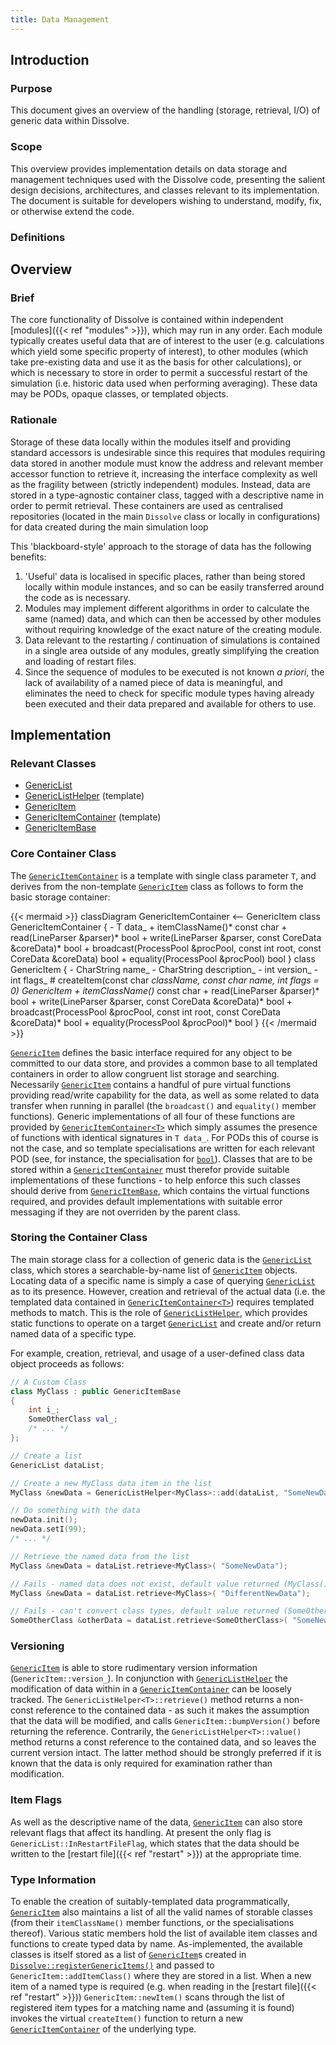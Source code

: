```yaml
---
title: Data Management
---
```


## Introduction

### Purpose
This document gives an overview of the handling (storage, retrieval, I/O) of generic data within Dissolve.

### Scope
This overview provides implementation details on data storage and management techniques used with the Dissolve code, presenting the salient design decisions, architectures, and classes relevant to its implementation. The document is suitable for developers wishing to understand, modify, fix, or otherwise extend the code.

### Definitions


## Overview

### Brief

The core functionality of Dissolve is contained within independent [modules]({{< ref "modules" >}}), which may run in any order. Each module typically creates useful data that are of interest to the user (e.g. calculations which yield some specific property of interest), to other modules (which take pre-existing data and use it as the basis for other calculations), or which is necessary to store in order to permit a successful restart of the simulation (i.e. historic data used when performing averaging). These data may be PODs, opaque classes, or templated objects.

### Rationale

Storage of these data locally within the modules itself and providing standard accessors is undesirable since this requires that modules requiring data stored in another module must know the address and relevant member accessor function to retrieve it, increasing the interface complexity as well as the fragility between (strictly independent) modules. Instead, data are stored in a type-agnostic container class, tagged with a descriptive name in order to permit retrieval. These containers are used as centralised repositories (located in the main `Dissolve` class or locally in configurations) for data created during the main simulation loop

This 'blackboard-style' approach to the storage of data has the following benefits:
1. 'Useful' data is localised in specific places, rather than being stored locally within module instances, and so can be easily transferred around the code as is necessary.
1. Modules may implement different algorithms in order to calculate the same (named) data, and which can then be accessed by other modules without requiring knowledge of the exact nature of the creating module.
1. Data relevant to the restarting / continuation of simulations is contained in a single area outside of any modules, greatly simplifying the creation and loading of restart files.
1. Since the sequence of modules to be executed is not known _a priori_, the lack of availability of a named piece of data is meaningful, and eliminates the need to check for specific module types having already been executed and their data prepared and available for others to use.

## Implementation

### Relevant Classes

- [GenericList](https://github.com/disorderedmaterials/dissolve/tree/develop/src/genericitems/list.h)
- [GenericListHelper<T>](https://github.com/disorderedmaterials/dissolve/tree/develop/src/genericitems/listhelper.h) (template)
- [GenericItem](https://github.com/disorderedmaterials/dissolve/tree/develop/src/genericitems/item.h)
- [GenericItemContainer<T>](https://github.com/disorderedmaterials/dissolve/tree/develop/src/genericitems/container.h) (template)
- [GenericItemBase](https://github.com/disorderedmaterials/dissolve/tree/develop/src/genericitems/base.h)

### Core Container Class

The [`GenericItemContainer`](https://github.com/disorderedmaterials/dissolve/tree/develop/src/genericitems/container.h) is a template with single class parameter `T`, and derives from the non-template [`GenericItem`](https://github.com/disorderedmaterials/dissolve/tree/develop/src/genericitems/item.h) class as follows to form the basic storage container:

{{< mermaid >}}
classDiagram
    GenericItemContainer <-- GenericItem
    class GenericItemContainer {
        - T data_
        + itemClassName()* const char
        + read(LineParser &parser)* bool
        + write(LineParser &parser, const CoreData &coreData)* bool
        + broadcast(ProcessPool &procPool, const int root, const CoreData &coreData) bool
        + equality(ProcessPool &procPool) bool
    }
    class GenericItem {
        - CharString name_
        - CharString description_
        - int version_
        - int flags_
        # createItem(const char *className, const char *name, int flags = 0)* GenericItem
        + itemClassName()* const char
        + read(LineParser &parser)* bool
        + write(LineParser &parser, const CoreData &coreData)* bool
        + broadcast(ProcessPool &procPool, const int root, const CoreData &coreData)* bool
        + equality(ProcessPool &procPool)* bool
    }
{{< /mermaid >}}

[`GenericItem`](https://github.com/disorderedmaterials/dissolve/tree/develop/src/genericitems/item.h) defines the basic interface required for any object to be committed to our data store, and provides a common base to all templated containers in order to allow congruent list storage and searching. Necessarily [`GenericItem`](https://github.com/disorderedmaterials/dissolve/tree/develop/src/genericitems/item.h) contains a handful of pure virtual functions providing read/write capability for the data, as well as some related to data transfer when running in parallel (the `broadcast()` and `equality()` member functions). Generic implementations of all four of these functions are provided by [`GenericItemContainer<T>`](https://github.com/disorderedmaterials/dissolve/tree/develop/src/genericitems/container.h) which simply assumes the presence of functions with identical signatures in `T data_`. For PODs this of course is not the case, and so template specialisations are written for each relevant POD (see, for instance, the specialisation for [`bool`](https://github.com/disorderedmaterials/dissolve/tree/develop/src/genericitems/bool.h)). Classes that are to be stored within a [`GenericItemContainer`](https://github.com/disorderedmaterials/dissolve/tree/develop/src/genericitems/container.h) must therefor provide suitable implementations of these functions - to help enforce this such classes should derive from [`GenericItemBase`](https://github.com/disorderedmaterials/dissolve/tree/develop/src/genericitems/base.h), which contains the virtual functions required, and provides default implementations with suitable error messaging if they are not overriden by the parent class.

### Storing the Container Class

The main storage class for a collection of generic data is the [`GenericList`](https://github.com/disorderedmaterials/dissolve/tree/develop/src/genericitems/list.h) class, which stores a searchable-by-name list of [`GenericItem`](https://github.com/disorderedmaterials/dissolve/tree/develop/src/genericitems/item.h) objects. Locating data of a specific name is simply a case of querying [`GenericList`](https://github.com/disorderedmaterials/dissolve/tree/develop/src/genericitems/list.h) as to its presence. However, creation and retrieval of the actual data (i.e. the templated data contained in [`GenericItemContainer<T>`](https://github.com/disorderedmaterials/dissolve/tree/develop/src/genericitems/container.h)) requires templated methods to match. This is the role of [`GenericListHelper`](https://github.com/disorderedmaterials/dissolve/tree/develop/src/genericitems/listhelper.h), which provides static functions to operate on a target [`GenericList`](https://github.com/disorderedmaterials/dissolve/tree/develop/src/genericitems/list.h) and create and/or return named data of a specific type.

For example, creation, retrieval, and usage of a user-defined class data object proceeds as follows:

```cpp
// A Custom Class
class MyClass : public GenericItemBase
{
	int i_;
	SomeOtherClass val_;
	/* ... */
};

// Create a list
GenericList dataList;

// Create a new MyClass data item in the list
MyClass &newData = GenericListHelper<MyClass>::add(dataList, "SomeNewData", "NamePrefix");

// Do something with the data
newData.init();
newData.setI(99);
/* ... */

// Retrieve the named data from the list
MyClass &newData = dataList.retrieve<MyClass>( "SomeNewData");

// Fails - named data does not exist, default value returned (MyClass())
MyClass &newData = dataList.retrieve<MyClass>( "DifferentNewData");

// Fails - can't convert class types, default value returned (SomeOtherClass())
SomeOtherClass &otherData = dataList.retrieve<SomeOtherClass>( "SomeNewData");
```

### Versioning

[`GenericItem`](https://github.com/disorderedmaterials/dissolve/tree/develop/src/genericitems/item.h) is able to store rudimentary version information (`GenericItem::version_`). In conjunction with [`GenericListHelper`](https://github.com/disorderedmaterials/dissolve/tree/develop/src/genericitems/listhelper.h) the modification of data within in a [`GenericItemContainer`](https://github.com/disorderedmaterials/dissolve/tree/develop/src/genericitems/container.h) can be loosely tracked. The `GenericListHelper<T>::retrieve()` method returns a non-const reference to the contained data - as such it makes the assumption that the data will be modified, and calls `GenericItem::bumpVersion()` before returning the reference. Contrarily, the `GenericListHelper<T>::value()` method returns a const reference to the contained data, and so leaves the current version intact. The latter method should be strongly preferred if it is known that the data is only required for examination rather than modification.

### Item Flags

As well as the descriptive name of the data, [`GenericItem`](https://github.com/disorderedmaterials/dissolve/tree/develop/src/genericitems/item.h) can also store relevant flags that affect its handling.  At present the only flag is `GenericList::InRestartFileFlag`, which states that the data should be written to the [restart file]({{< ref "restart" >}}) at the appropriate time.

### Type Information

To enable the creation of suitably-templated data programmatically, [`GenericItem`](https://github.com/disorderedmaterials/dissolve/tree/develop/src/genericitems/item.h) also maintains a list of all the valid names of storable classes (from their `itemClassName()` member functions, or the specialisations thereof). Various static members hold the list of available item classes and functions to create typed data by name. As-implemented, the available classes is itself stored as a list of [`GenericItem`](https://github.com/disorderedmaterials/dissolve/tree/develop/src/genericitems/item.h)s created in [`Dissolve::registerGenericItems()`](https://github.com/disorderedmaterials/dissolve/tree/develop/src/main/dissolve.cpp#L124) and passed to `GenericItem::addItemClass()` where they are stored in a list. When a new item of a named type is required (e.g. when reading in the [restart file]({{< ref "restart" >}})) `GenericItem::newItem()` scans through the list of registered item types for a matching name and (assuming it is found) invokes the virtual `createItem()` function to return a new [`GenericItemContainer`](https://github.com/disorderedmaterials/dissolve/tree/develop/src/genericitems/container.h) of the underlying type.
